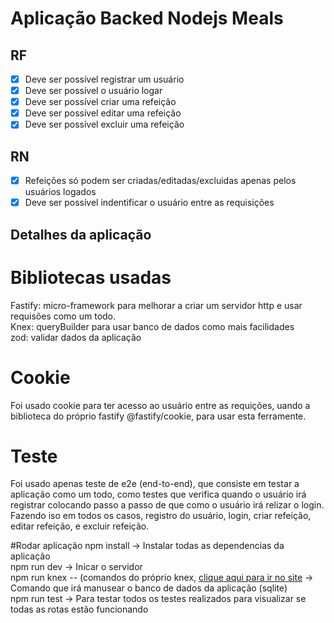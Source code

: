 # Aplicação Backed Nodejs Meals

## RF
- [x] Deve ser possível registrar um usuário <br>
- [x] Deve ser possível o usuário logar <br>
- [x] Deve ser possível criar uma refeição <br>
- [x] Deve ser possível editar uma refeição <br>
- [x] Deve ser possível excluir uma refeição <br>

## RN
- [x] Refeições só podem ser criadas/editadas/excluidas apenas pelos usuários logados
- [x] Deve ser possível indentificar o usuário entre as requisições

## Detalhes da aplicação

# Bibliotecas usadas 
Fastify: micro-framework para melhorar a criar um servidor http e usar requisões como um todo. <br>
Knex: queryBuilder para usar banco de dados como mais facilidades <br>
zod: validar dados da aplicação <br>

# Cookie 
Foi usado cookie para ter acesso ao usuário entre as requições, uando a biblioteca do próprio fastify @fastify/cookie, para usar esta ferramente.

# Teste
Foi usado apenas teste de e2e (end-to-end), que consiste em testar a aplicação como um todo, como testes que verifica quando o usuário irá registrar colocando passo a passo de que como o usuário irá relizar o login. <br>
Fazendo iso em todos os casos, registro do usuário, login, criar refeição, editar refeição, e excluir refeição.

#Rodar aplicação
npm install -> Instalar todas as dependencias da aplicação <br>
npm run dev -> Inicar o servidor <br>
npm run knex -- (comandos do próprio knex, [clique aqui para ir no site](https://knexjs.org/) -> Comando que irá manusear o banco de dados da aplicação (sqlite) <br>
npm run test -> Para testar todos os testes realizados para visualizar se todas as rotas estão funcionando 
